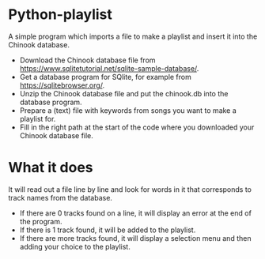 # Python-playlist
A simple program which imports a file to make a playlist and insert it into the Chinook database.

- Download the Chinook database file from https://www.sqlitetutorial.net/sqlite-sample-database/.
- Get a database program for SQlite, for example from https://sqlitebrowser.org/.
- Unzip the Chinook database file and put the chinook.db into the database program.
- Prepare a (text) file with keywords from songs you want to make a playlist for.
- Fill in the right path at the start of the code where you downloaded your Chinook database file.

# What it does
It will read out a file line by line and look for words in it that corresponds to track names from the database. 
- If there are 0 tracks found on a line, it will display an error at the end of the program.
- If there is 1 track found, it will be added to the playlist. 
- If there are more tracks found, it will display a selection menu and then adding your choice to the playlist.
